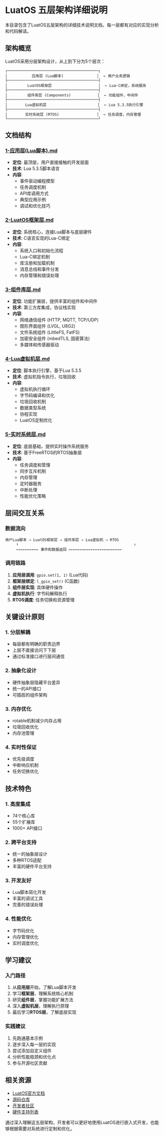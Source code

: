 # LuatOS 五层架构详细说明

本目录包含了LuatOS五层架构的详细技术说明文档，每一层都有对应的实现分析和代码解读。

## 架构概览

LuatOS采用分层架构设计，从上到下分为5个层次：

```
┌─────────────────────────────────────────┐
│           应用层 (Lua脚本)               │  ← 用户业务逻辑
├─────────────────────────────────────────┤
│         LuatOS框架层                     │  ← Lua-C绑定，系统服务
├─────────────────────────────────────────┤
│         组件库层 (Components)            │  ← 功能组件，中间件
├─────────────────────────────────────────┤
│        Lua虚拟机层                       │  ← Lua 5.3.5执行引擎
├─────────────────────────────────────────┤
│        实时系统层 (RTOS)                 │  ← 任务调度，内存管理
└─────────────────────────────────────────┘
```

## 文档结构

### [1-应用层(Lua脚本).md](./1-应用层(Lua脚本).md)
- **定位**: 最顶层，用户直接接触的开发层面
- **技术**: Lua 5.3.5脚本语言
- **内容**: 
  - 事件驱动编程模型
  - 任务调度机制
  - API库调用方式
  - 典型应用示例
  - 调试和优化技巧

### [2-LuatOS框架层.md](./2-LuatOS框架层.md)
- **定位**: 系统核心，连接Lua脚本与底层硬件
- **技术**: C语言实现的Lua-C绑定
- **内容**:
  - 系统入口和初始化流程
  - Lua-C绑定机制
  - 库注册和加载机制
  - 消息总线和事件分发
  - 内存管理和错误处理

### [3-组件库层.md](./3-组件库层.md)
- **定位**: 功能扩展层，提供丰富的组件和中间件
- **技术**: 第三方库集成，协议栈实现
- **内容**:
  - 网络通信组件 (HTTP, MQTT, TCP/UDP)
  - 图形界面组件 (LVGL, U8G2)
  - 文件系统组件 (LittleFS, FatFS)
  - 加密安全组件 (mbedTLS, 国密算法)
  - 多媒体和传感器驱动

### [4-Lua虚拟机层.md](./4-Lua虚拟机层.md)
- **定位**: 脚本执行引擎，基于Lua 5.3.5
- **技术**: 虚拟机指令执行，垃圾回收
- **内容**:
  - 虚拟机执行循环
  - 字节码编译和优化
  - 垃圾回收机制
  - 数据类型系统
  - 协程实现
  - LuatOS定制优化

### [5-实时系统层.md](./5-实时系统层.md)
- **定位**: 底层基础，提供实时操作系统服务
- **技术**: 基于FreeRTOS的RTOS抽象层
- **内容**:
  - 任务调度和管理
  - 同步互斥机制
  - 内存管理
  - 定时器服务
  - 中断处理
  - 性能优化策略

## 层间交互关系

### 数据流向
```
用户Lua脚本 → LuatOS框架层 → 组件库层 → Lua虚拟机 → RTOS
     ↑                                                    ↓
     ←←←←←←←←←← 事件和数据返回 ←←←←←←←←←←←←←←←←←←←←←←←←
```

### 调用链路
1. **应用层调用**: `gpio.set(1, 1)` (Lua代码)
2. **框架层绑定**: `l_gpio_set()` (C函数)
3. **组件层实现**: 具体硬件操作
4. **虚拟机执行**: 字节码解释执行
5. **RTOS调度**: 任务切换和资源管理

## 关键设计原则

### 1. 分层解耦
- 每层都有明确的职责边界
- 上层不直接访问下下层
- 通过标准接口进行层间通信

### 2. 抽象化设计
- 硬件抽象层隐藏平台差异
- 统一的API接口
- 可插拔的组件架构

### 3. 内存优化
- rotable机制减少内存占用
- 垃圾回收优化
- 内存池管理

### 4. 实时性保证
- 优先级调度
- 中断响应机制
- 任务切换优化

## 技术特色

### 1. 高度集成
- 74个核心库
- 55个扩展库
- 1000+ API接口

### 2. 跨平台支持
- 统一的抽象层设计
- 多种RTOS适配
- 丰富的硬件平台支持

### 3. 开发友好
- Lua脚本简化开发
- 丰富的调试工具
- 完善的错误处理

### 4. 性能优化
- 字节码优化
- 内存管理优化
- 实时调度优化

## 学习建议

### 入门路径
1. 从**应用层**开始，了解Lua脚本开发
2. 学习**框架层**，理解系统核心机制
3. 研究**组件层**，掌握功能扩展方法
4. 深入**虚拟机层**，理解执行原理
5. 最后学习**RTOS层**，了解底层实现

### 实践建议
1. 先跑通基本示例
2. 逐步深入每一层的实现
3. 尝试添加自定义组件
4. 分析性能瓶颈和优化点
5. 参与开源社区贡献

## 相关资源

- [LuatOS官方文档](https://wiki.luatos.com/)
- [源码仓库](https://github.com/openLuat/LuatOS)
- [开发者社区](https://chat.openluat.com/)
- [硬件支持列表](https://wiki.luatos.com/boardGuide/index.html)

通过深入理解这五层架构，开发者可以更好地使用LuatOS进行嵌入式开发，也能够根据需要对系统进行定制和优化。 